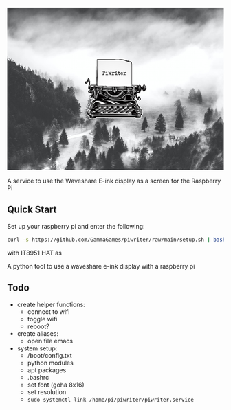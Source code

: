 ![preview image](doc/preview.png)

A service to use the Waveshare E-ink display as a screen for the Raspberry Pi 


## Quick Start

Set up your raspberry pi and enter the following:

```sh
curl -s https://github.com/GammaGames/piwriter/raw/main/setup.sh | bash -x
```

with IT8951 HAT as 

A python tool to use a waveshare e-ink display with a raspberry pi

## Todo

* create helper functions:
  * connect to wifi
  * toggle wifi
  * reboot?
* create aliases:
  * open file emacs
* system setup:
  * /boot/config.txt
  * python modules
  * apt packages
  * .bashrc
  * set font (goha 8x16)
  * set resolution
  * `sudo systemctl link /home/pi/piwriter/piwriter.service`
